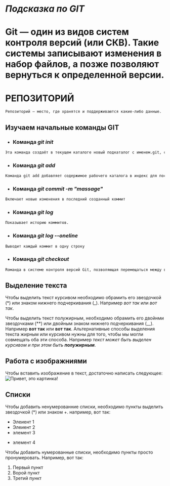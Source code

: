 # *Подсказка по GIT*

# **Git — один из видов систем контроля версий (или СКВ). Такие системы записывают изменения в набор файлов, а позже позволяют вернуться к определенной версии.**

# **РЕПОЗИТОРИЙ** 
``` sh
Репозиторий — место, где хранятся и поддерживаются какие-либо данные.
```

## Изучаем начальные команды GIT

- ### Команда *git init*
``` sh
Эта команда создаёт в текущем каталоге новый подкаталог с именем.git, содержащий все необходимые файлы репозитория — структуру Git репозитория.
```
- ### Команда *git add*
```sh
Команда git add добавляет содержимое рабочего каталога в индекс для последующего коммита.
```
- ### Команда *git commit -m "massage"*
```sh
Включает новые изменения в последний созданный коммит
```
- ### Команда *git log*
```sh
Показывает историю коммитов.
```
- ### Команда *git log --oneline*
```sh
Выводит каждый коммит в одну строку
```
- ### Команда *git checkout*
```sh
Rоманда в системе контроля версий Git, позволяющая перемещаться между ветками, коммитами и состояниями файлов.
```
## Выделение текста

Чтобы выделить текст курсивом необходимо обрамить его звездочкой (*) или знаком нижнего подчеркивания (_). Например *вот так* или _вот так_.

Чтобы выделить текст полужирным, необходимо обрамить его двойнми звездочками (**) или двойным знаком нижнего подчеркивания (__). Например **вот так** или __вот так__.
Альтернативные способы выделения текста жирным или курсивом нужны для того, чтобы мы могли совмещать оба эти способа. Например _текст может быть выделен курсивом и при этом быть **полужирным**_.

## Работа с изображниями
Чтобы вставить изображение в текст, достаточно написать следующее:
![Привет, это картинка!](Planet9_3840x2160.jpg)
## Списки
Чтобы добавить ненумерованние списки, необходимо пункты выделить звездочкой (*) или знаком +. например, вот так:
* Элеиент 1
* Элеиент 2
* элемент 3
+ элемент 4

Чтобы добавить нумерованные списки, необходимо пункты просто пронумеровать. Например, вот так:
1. Первый пункт
2. Ворой пункт
3. Третий пункт
